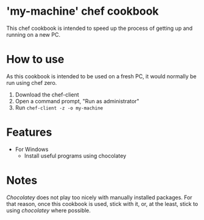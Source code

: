 # 'my-machine' chef cookbook

This chef cookbook is intended to speed up the process of getting up and running on a new PC.

# How to use

As this cookbook is intended to be used on a fresh PC, it would normally be run using chef zero.

1. Download the chef-client
1. Open a command prompt, "Run as administrator"
1. Run `chef-client -z -o my-machine`

# Features

+ For Windows
    + Install useful programs using chocolatey

# Notes

*Chocolatey* does not play too nicely with manually installed packages. For that reason, once this cookbook is used, stick with it, or, at the least, stick to using *chocolatey* where possible.
